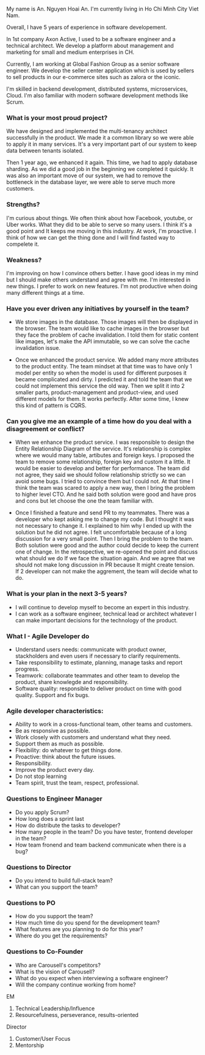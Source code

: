 My name is An. Nguyen Hoai An. I'm currently living in Ho Chi Minh City Viet Nam.

Overall, I have 5 years of experience in software developement.

In 1st company Axon Active, I used to be a software engineer and a technical architect. We develop a platform about management and marketing for small and medium enterprises in CH.


Currently, I am working at Global Fashion Group as a senior software engineer.
We develop the seller center application which is used by sellers to sell products in our e-commerce sites such as zalora or the iconic.

I'm skilled in backend development, distributed systems, microservices, Cloud.
I'm also familiar with modern software development methods like Scrum.

### What is your most proud project?

We have designed and implemented the multi-tenancy architect successfully in the product. 
We made it a common library so we were able to apply it in many services. 
It's a very important part of our system to keep data between tenants isolated.

Then 1 year ago, we enhanced it again. This time, we had to apply database sharding. As we did a good job in the beginning we completed it quickly. 
It was also an important move of our system, we had to remove the bottleneck in the database layer, we were able to serve much more customers.

### Strengths?
I'm curious about things. We often think about how Facebook, youtube, or Uber works. What they did to be able to serve so many users. 
I think it's a good point and It keeps me moving in this industry.
At work, I'm proactive. I think of how we can get the thing done and I will find fasted way to compelete it.

### Weakness?
I'm improving on how I convince others better. I have good ideas in my mind but I should make others understand and agree with me.
I'm interested in new things. I prefer to work on new features.
I'm not productive when doing many different things at a time.

### Have you ever driven any initiatives by yourself in the team?

- We store images in the database. Those images will then be displayed in the browser.
The team would like to cache images in the browser but they face the problem of cache invalidation. 
I told them for static content like images, let's make the API immutable, so we can solve the cache invalidation issue.

- Once we enhanced the product service. We added many more attributes to the product entity. 
The team mindset at that time was to have only 1 model per entity so when the model is used for different purposes it became complicated and dirty.
I predicted it and told the team that we could not implement this service the old way. Then we split it into 2 smaller parts, product-management and product-view, and used different models for them.
It works perfectly. After some time, I knew this kind of pattern is CQRS.

### Can you give me an example of a time how do you deal with a disagreement or conflict?
- When we enhance the product service. I was responsible to design the Entity Relationship Diagram of the service. 
It's relationship is complex where we would many table, artibutes and foreign keys. I proposed the team to remove some relationship, foreign key and custom it a little. 
It would be easier to develop and better for performance. The team did not agree, they said we should follow relationship strictly so we can avoid some bugs. 
I tried to convince them but I could not. At that time I think the team was scared to apply a new way, then I bring the problem to higher level CTO. 
And he said both solution were good and have pros and cons but let choose the one the team familiar with.

- Once I finished a feature and send PR to my teammates. There was a developer who kept asking me to change my code. 
But I thought it was not necessary to change it. I explained to him why I ended up with the solution but he did not agree. 
I felt uncomfortable because of a long discussion for a very small point. Then I bring the problem to the team. Both solution were good and the author could decide to keep the current one of change.
In the retrospective, we re-opened the point and discuss what should we do If we face the situation again. And we agree that we should not make long discussion in PR because It might create tension.
If 2 developer can not make the aggrement, the team will decide what to do.
 

### What is your plan in the next 3-5 years?

- I will continue to develop myself to become an expert in this industry.
- I can work as a software engineer, technical lead or architect whatever I can make important decisions for the technology of the product.

### What I - Agile Developer do
- Understand users needs: communicate with product owner, stackholders and even users if necessary to clarify requirements.
- Take responsibility to estimate, planning, manage tasks and report progress.
- Teamwork: collaborate teammates and other team to develop the product, share knowlegde and responsibility.
- Software quality: responsible to deliver product on time with good quality. Support and fix bugs.

### Agile developer characteristics:
- Ability to work in a cross-functional team, other teams and customers.
- Be as responsive as possible.
- Work closely with customers and understand what they need.
- Support them as much as possible.
- Flexibility: do whatever to get things done.
- Proactive: think about the future issues.
- Responsibility.
- Improve the product every day.
- Do not stop learning
- Team spirit, trust the team, respect, professional.

### Questions to Engineer Manager
- Do you apply Scrum?
- How long does a sprint last
- How do distribute the tasks to developer?
- How many people in the team? Do you have tester, frontend developer in the team?
- How team fronend and team backend communicate when there is a bug?

### Questions to Director
- Do you intend to build full-stack team?
- What can you support the team?

### Questions to PO
- How do you support the team?
- How much time do you spend for the development team?
- What features are you planning to do for this year?
- Where do you get the requirements?

### Questions to Co-Founder
- Who are Carousell's competitors?
- What is the vision of Carousell?
- What do you expect when interviewing a software engineer?
- Will the company continue working from home?

EM
1. Technical Leadership/Influence
2. Resourcefulness, perseverance, results-oriented

Director
1. Customer/User Focus
2. Mentorship


